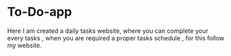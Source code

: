 # To-Do-app
Here I am created a daily tasks website, where you can complete your every tasks , when you are required a proper tasks schedule , for this follow my website.  

